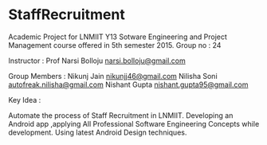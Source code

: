 # StaffRecruitment
Academic Project for LNMIIT Y13 Sotware Engineering and Project Management course offered in 5th semester 2015.
Group no : 24

Instructor : Prof Narsi Bolloju narsi.bolloju@gmail.com

Group Members : 
Nikunj Jain nikunjj46@gmail.com
Nilisha Soni autofreak.nilisha@gmail.com
Nishant Gupta nishant.gupta95@gmail.com

Key Idea :

Automate the process of Staff Recruitment in LNMIIT.
Developing an Android app ,applying All Professional Software Engineering Concepts while development.
Using latest Android Design techniques.


